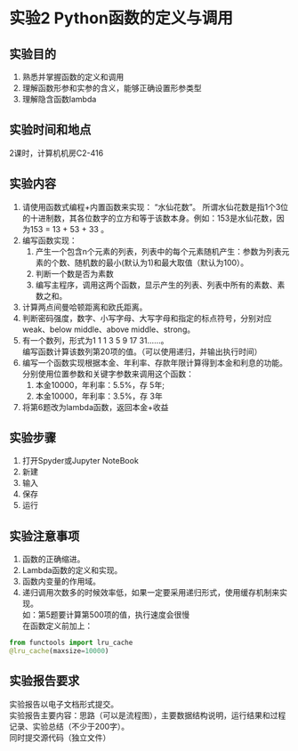 # 实验2 Python函数的定义与调用
## 实验目的
1.	熟悉并掌握函数的定义和调用
2.	理解函数形参和实参的含义，能够正确设置形参类型
3.	理解隐含函数lambda
## 实验时间和地点
2课时，计算机机房C2-416

## 实验内容
1.	请使用函数式编程+内置函数来实现： “水仙花数”。
所谓水仙花数是指1个3位的十进制数，其各位数字的立方和等于该数本身。例如：153是水仙花数，因为153 = 13 + 53 + 33 。
2.	编写函数实现：
    1. 产生一个包含n个元素的列表，列表中的每个元素随机产生：参数为列表元素的个数、随机数的最小(默认为1)和最大取值（默认为100）。
    2. 判断一个数是否为素数
    3. 编写主程序，调用这两个函数，显示产生的列表、列表中所有的素数、素数之和。
3.	计算两点间曼哈顿距离和欧氏距离。
4.	判断密码强度，数字、小写字母、大写字母和指定的标点符号，分别对应weak、below middle、above middle、strong。
5.	有一个数列，形式为1 1 1 3 5 9 17 31……。  
编写函数计算该数列第20项的值。（可以使用递归，并输出执行时间）
6.	编写一个函数实现根据本金、年利率、存款年限计算得到本金和利息的功能。分别使用位置参数和关键字参数来调用这个函数：
    1. 本金10000，年利率：5.5%，存 5年;
    2. 本金10000，年利率：3.5%，存 3年
7.	将第6题改为lambda函数，返回本金+收益
## 实验步骤
1. 打开Spyder或Jupyter NoteBook
2. 新建
3. 输入
4. 保存
5. 运行
## 实验注意事项
1)	函数的正确缩进。
2)	Lambda函数的定义和实现。
3)	函数内变量的作用域。
4)	递归调用次数多的时候效率低，如果一定要采用递归形式，使用缓存机制来实现。  
如：第5题要计算第500项的值，执行速度会很慢  
在函数定义前加上：
```python
from functools import lru_cache
@lru_cache(maxsize=10000)
```
## 实验报告要求
实验报告以电子文档形式提交。  
实验报告主要内容：思路（可以是流程图），主要数据结构说明，运行结果和过程记录、实验总结（不少于200字）。  
同时提交源代码（独立文件）

